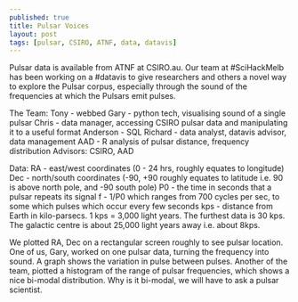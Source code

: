 ```yaml
---
published: true
title: Pulsar Voices
layout: post
tags: [pulsar, CSIRO, ATNF, data, datavis]
---
```

Pulsar data is available from ATNF at CSIRO.au. Our team at #SciHackMelb has been working on a #datavis to give researchers and others a novel way to explore the Pulsar corpus, especially through the sound of the frequencies at which the Pulsars emit pulses.


The Team:
Tony - webbed
Gary - python tech, visualising sound of a single pulsar
Chris - data manager, accessing CSIRO pulsar data and manipulating it to a useful format
Anderson - SQL
Richard - data analyst, datavis advisor, data management
AAD - R analysis of pulsar distance, frequency distribution
Advisors: CSIRO, AAD

Data:
RA - east/west coordinates (0 - 24 hrs, roughly equates to longitude)
Dec - north/south coordinates (-90, +90 roughly equates to latitude i.e. 90 is above north pole, and -90 south pole)
P0 - the time in seconds that a pulsar repeats its signal
f - 1/P0 which ranges from 700 cycles per sec, to some which pulses which occur every few seconds
kps - distance from Earth in kilo-parsecs. 1 kps = 3,000 light years. The furthest data is 30 kps. The galactic centre is about 25,000 light years away i.e. about 8kps.

We plotted RA, Dec on a rectangular screen roughly to see pulsar location.
One of us, Gary, worked on one pulsar data, turning the frequency into sound. A graph shows the variation in pulse between pulses. Another of the team, piotted a histogram of the range of pulsar frequencies, which shows a nice bi-modal distribution. Why is it bi-modal, we will have to ask a pulsar scientist.